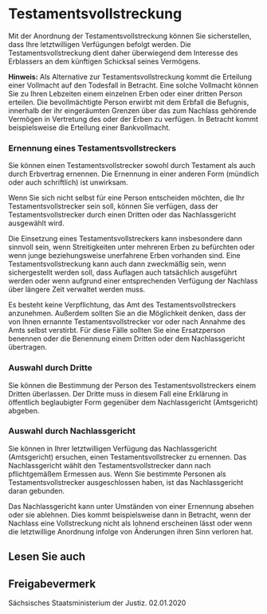 # Testamentsvollstreckung

Mit der Anordnung der Testamentsvollstreckung können Sie sicherstellen, dass Ihre letztwilligen Verfügungen befolgt werden. Die Testamentsvollstreckung dient daher überwiegend dem Interesse des Erblassers an dem künftigen Schicksal seines Vermögens.

**Hinweis:** Als Alternative zur Testamentsvollstreckung kommt die Erteilung einer Vollmacht auf den Todesfall in Betracht. Eine solche Vollmacht können Sie zu Ihren Lebzeiten einem einzelnen Erben oder einer dritten Person erteilen. Die bevollmächtigte Person erwirbt mit dem Erbfall die Befugnis, innerhalb der ihr eingeräumten Grenzen über das zum Nachlass gehörende Vermögen in Vertretung des oder der Erben zu verfügen. In Betracht kommt beispielsweise die Erteilung einer Bankvollmacht.

### Ernennung eines Testamentsvollstreckers

Sie können einen Testamentsvollstrecker sowohl durch Testament als auch durch Erbvertrag ernennen. Die Ernennung in einer anderen Form (mündlich oder auch schriftlich) ist unwirksam.

Wenn Sie sich nicht selbst für eine Person entscheiden möchten, die Ihr Testamentsvollstrecker sein soll, können Sie verfügen, dass der Testamentsvollstrecker durch einen Dritten oder das Nachlassgericht ausgewählt wird.

Die Einsetzung eines Testamentsvollstreckers kann insbesondere dann sinnvoll sein, wenn Streitigkeiten unter mehreren Erben zu befürchten oder wenn junge beziehungsweise unerfahrene Erben vorhanden sind. Eine Testamentsvollstreckung kann auch dann zweckmäßig sein, wenn sichergestellt werden soll, dass Auflagen auch tatsächlich ausgeführt werden oder wenn aufgrund einer entsprechenden Verfügung der Nachlass über längere Zeit verwaltet werden muss.

Es besteht keine Verpflichtung, das Amt des Testamentsvollstreckers anzunehmen. Außerdem sollten Sie an die Möglichkeit denken, dass der von Ihnen ernannte Testamentsvollstrecker vor oder nach Annahme des Amts selbst verstirbt. Für diese Fälle sollten Sie eine Ersatzperson benennen oder die Benennung einem Dritten oder dem Nachlassgericht übertragen.

### Auswahl durch Dritte

Sie können die Bestimmung der Person des Testamentsvollstreckers einem Dritten überlassen. Der Dritte muss in diesem Fall eine Erklärung in öffentlich beglaubigter Form gegenüber dem Nachlassgericht (Amtsgericht) abgeben.

### Auswahl durch Nachlassgericht

Sie können in Ihrer letztwilligen Verfügung das Nachlassgericht (Amtsgericht) ersuchen, einen Testamentsvollstrecker zu ernennen. Das Nachlassgericht wählt den Testamentsvollstrecker dann nach pflichtgemäßem Ermessen aus. Wenn Sie bestimmte Personen als Testamentsvollstrecker ausgeschlossen haben, ist das Nachlassgericht daran gebunden.

Das Nachlassgericht kann unter Umständen von einer Ernennung absehen oder sie ablehnen. Dies kommt beispielsweise dann in Betracht, wenn der Nachlass eine Vollstreckung nicht als lohnend erscheinen lässt oder wenn die letztwillige Anordnung infolge von Änderungen ihren Sinn verloren hat.

## Lesen Sie auch

## Freigabevermerk

Sächsisches Staatsministerium der Justiz. 02.01.2020
